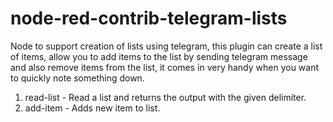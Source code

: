 # node-red-contrib-telegram-lists
Node to support creation of lists using telegram, this plugin can create a list of items, allow you to add items to the list by sending telegram message and also remove items from the list, it comes in very handy when you want to quickly note something down.

1. read-list - Read a list and returns the output with the given delimiter.
2. add-item - Adds new item to list.